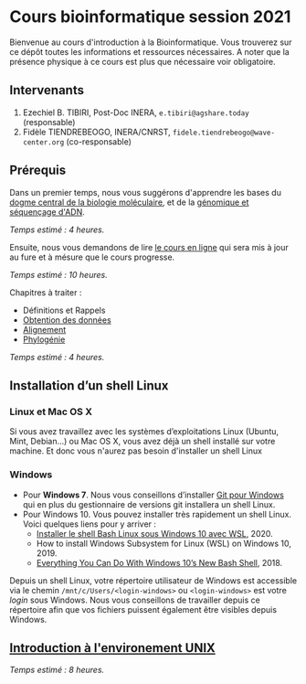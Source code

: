 # Cours bioinformatique session 2021
Bienvenue au cours d'introduction à la Bioinformatique. Vous trouverez sur ce dépôt toutes les informations et ressources nécessaires. A noter que la présence physique à ce cours est plus que nécessaire voir obligatoire.

## Intervenants

1. Ezechiel B. TIBIRI, Post-Doc INERA, `e.tibiri@agshare.today` (responsable)
2. Fidèle TIENDREBEOGO, INERA/CNRST, `fidele.tiendrebeogo@wave-center.org` (co-responsable)

## Prérequis

Dans un premier temps, nous vous suggérons d'apprendre les bases du [dogme central de la biologie moléculaire](http://www.foad-mooc.auf.org/IMG/pdf/uec2_cours_biologie_moleculaire_diapos.compressed.pdf), et de la  [génomique et séquençage d'ADN](https://github.com/Ezechiel-Tibiri/Cours_bioinformatique_2020/blob/main/TD_G%C3%A9nomique%20et%20s%C3%A9quen%C3%A7age.pdf).

*Temps estimé : 4 heures.*

Ensuite, nous vous demandons de lire [le cours en ligne](https://github.com/Ezechiel-Tibiri/Cours_bioinformatique_2020/blob/main/Cours_bioinformatique_octobre_2020.pdf) qui sera mis à jour au fure et à mésure que le cours progresse.

*Temps estimé : 10 heures.*

Chapitres à traiter :

* Définitions et Rappels
* [Obtention des données](https://www.ncbi.nlm.nih.gov/)
* [Alignement](https://github.com/Ezechiel-Tibiri/Cours_bioinformatique_2020/blob/main/alignement.md)
* [Phylogénie](https://github.com/Ezechiel-Tibiri/Cours_bioinformatique_2020/blob/main/data_HIV.zip)

*Temps estimé : 4 heures.*
## Installation d’un shell Linux
### Linux et Mac OS X
Si vous avez travaillez avec les systèmes d’exploitations Linux (Ubuntu, Mint, Debian…) ou Mac OS X, vous avez déjà un shell installé sur votre machine. Et donc vous n'aurez pas besoin d'installer un shell Linux
### Windows
* Pour **Windows 7**. Nous vous conseillons d’installer [Git pour Windows](https://github.com/git-for-windows/git/releases/tag/v2.31.1.windows.1) qui en plus du gestionnaire de versions git installera un shell Linux.
* Pour Windows 10. Vous pouvez installer très rapidement un shell Linux. Voici quelques liens pour y arriver :
  * [Installer le shell Bash Linux sous Windows 10 avec WSL](https://www.youtube.com/watch?v=CyG16N3GJWo), 2020.
  * How to install Windows Subsystem for Linux (WSL) on Windows 10, 2019.
  * [Everything You Can Do With Windows 10’s New Bash Shell](https://www.howtogeek.com/265900/everything-you-can-do-with-windows-10s-new-bash-shell/), 2018.

Depuis un shell Linux, votre répertoire utilisateur de Windows est accessible via le chemin `/mnt/c/Users/<login-windows>` ou `<login-windows>` est votre *login* sous Windows. Nous vous conseillons de travailler depuis ce répertoire afin que vos fichiers puissent également être visibles depuis Windows.
## [Introduction à l'environement UNIX](https://github.com/Ezechiel-Tibiri/GNU-LINUX)
*Temps estimé : 8 heures.*

